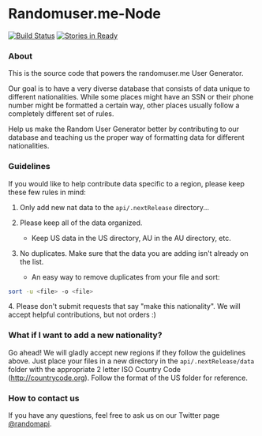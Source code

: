 # Randomuser.me-Node
[![Build Status](https://travis-ci.org/RandomAPI/Randomuser.me-Node.svg?branch=master)](https://travis-ci.org/RandomAPI/Randomuser.me-Node)
[![Stories in Ready](https://badge.waffle.io/RandomAPI/Randomuser.me-Node.png?label=ready&title=Ready)](https://waffle.io/RandomAPI/Randomuser.me-Node)

### About
This is the source code that powers the randomuser.me User Generator.

Our goal is to have a very diverse database that consists of data unique to different nationalities.
While some places might have an SSN or their phone number might be formatted a certain way, other places usually follow a completely different set of rules.

Help us make the Random User Generator better by contributing to our database and teaching us the proper way of formatting data for different nationalities.

### Guidelines
If you would like to help contribute data specific to a region, please keep these few rules in mind:

1. Only add new nat data to the `api/.nextRelease` directory...

2. Please keep all of the data organized.
    - Keep US data in the US directory, AU in the AU directory, etc.

3. No duplicates. Make sure that the data you are adding isn't already on the list.
    - An easy way to remove duplicates from your file and sort: 
```sh
sort -u <file> -o <file>
```

4\. Please don't submit requests that say "make this nationality". We will accept helpful contributions, but not orders :)

### What if I want to add a new nationality?
Go ahead! We will gladly accept new regions if they follow the guidelines above.
Just place your files in a new directory in the `api/.nextRelease/data` folder with the appropriate 2 letter ISO Country Code (http://countrycode.org). Follow the format of the US folder for reference.

### How to contact us
If you have any questions, feel free to ask us on our Twitter page [@randomapi](https://twitter.com/randomapi).